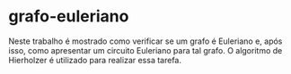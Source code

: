 # grafo-euleriano
Neste trabalho é mostrado como verificar se um grafo é Euleriano e, após isso, como apresentar um circuito Euleriano para tal grafo. O algoritmo de Hierholzer é utilizado para realizar essa tarefa.
